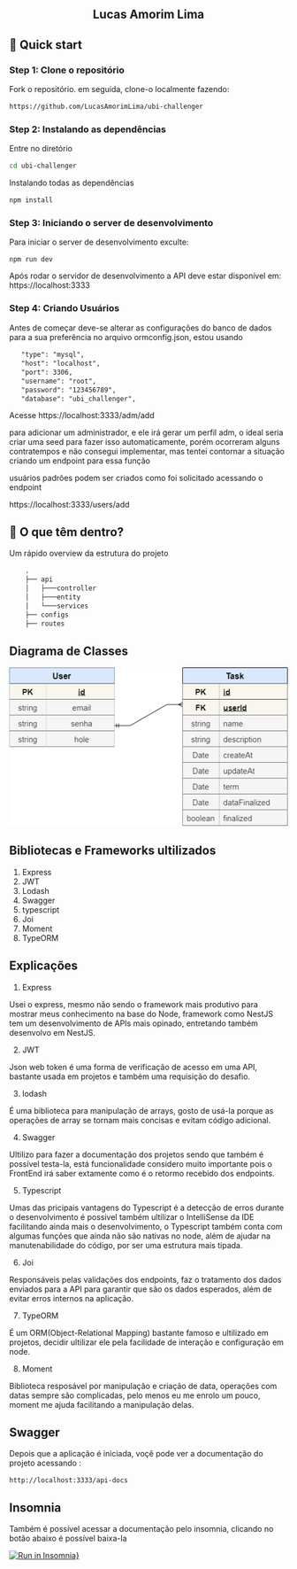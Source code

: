 <p align="center">
    <h2 align="center">Lucas Amorim Lima</h2>
</p> 


## :rocket: Quick start

### Step 1: Clone o repositório 

Fork o repositório. em seguida, clone-o localmente fazendo:

```bash
https://github.com/LucasAmorimLima/ubi-challenger
```

### Step 2: Instalando as dependências 

Entre no diretório

```bash
cd ubi-challenger
```

Instalando todas as dependências 
```bash
npm install
```

### Step 3: Iniciando o server de desenvolvimento

Para iniciar o server de desenvolvimento exculte:
```
npm run dev
```

Após rodar o servidor de desenvolvimento a API deve estar disponível em: https://localhost:3333

### Step 4: Criando Usuários

Antes de começar deve-se alterar as configurações do banco de dados para a sua preferência no arquivo ormconfig.json, estou usando 
```
   "type": "mysql",
   "host": "localhost",
   "port": 3306,
   "username": "root",
   "password": "123456789",
   "database": "ubi_challenger",
```

Acesse https://localhost:3333/adm/add

para adicionar um administrador, e ele irá gerar um perfil adm, o ideal seria criar uma seed para fazer isso automaticamente, porém ocorreram alguns contratempos e não consegui implementar, mas tentei contornar a situação criando um endpoint para essa função

usuários padrôes podem ser criados como foi solicitado acessando o endpoint

https://localhost:3333/users/add


## :open_file_folder: O que têm dentro?

Um rápido overview da estrutura do projeto
```
    .
    ├── api
    │   ├───controller
    │   ├───entity
    │   └───services
    ├── configs
    ├── routes
```
## Diagrama de Classes
<img src="https://github.com/LucasAmorimLima/LucasAmorimLima/blob/main/Ubi-Challenger.drawio.png" alt="Diagrama de Classes">

## Bibliotecas e Frameworks ultilizados

1. Express
2. JWT
3. Lodash
4. Swagger
5. typescript
6. Joi
7. Moment
8. TypeORM



## Explicações

1. Express
  
  Usei o express, mesmo não sendo o framework mais produtivo para mostrar meus conhecimento na base do Node,
  framework como NestJS tem um desenvolvimento de APIs mais opinado, entretando também desenvolvo em NestJS.
  
  
2. JWT

  Json web token é uma forma de verificação de acesso em uma API, bastante usada em projetos e também uma requisição do desafio.
  
3. lodash

  É uma biblioteca para manipulação de arrays, gosto de usá-la porque as operações de array se tornam mais concisas e evitam código adicional.
  
4. Swagger

  Ultilizo para fazer a documentação dos projetos sendo que também é possível testa-la, está funcionalidade considero muito importante pois o FrontEnd irá saber extamente como é o retormo recebido dos endpoints.
  
5. Typescript

  Umas das pricipais vantagens do Typescript é a detecção de erros durante o desenvolvimento é possivel também ultilizar o IntelliSense da IDE facilitando ainda mais o desenvolvimento,  o  Typescript também conta com algumas funções que ainda não são nativas no node, além de ajudar na manutenabilidade do código, por ser uma estrutura mais tipada.
  
6. Joi

  Responsáveis pelas validações dos endpoints, faz o tratamento dos dados enviados para a API para garantir que são os dados esperados, além de evitar erros internos na aplicação.
    
7. TypeORM

  É um ORM(Object-Relational Mapping) bastante famoso e ultilizado em projetos, decidir ultilizar ele pela facilidade de interação e configuração em node.
    
8. Moment

  Biblioteca resposável por manipulação e criação de data, operações com datas sempre são complicadas, pelo menos eu me enrolo um pouco, moment me ajuda facilitando a manipulação delas.

## Swagger

Depois que a aplicação é iniciada, voçê pode ver a documentação do projeto acessando :
```
http://localhost:3333/api-docs
```
## Insomnia 

Também é possível acessar a documentação pelo insomnia, clicando no botão abaixo é possível baixa-la

[![Run in Insomnia}](https://insomnia.rest/images/run.svg)](https://insomnia.rest/run/?label=Ubi-Challenger&uri=https%3A%2F%2Fgithub.com%2FLucasAmorimLima%2FLucasAmorimLima%2Fblob%2Fmain%2FInsomnia_2022-01-28.json)

